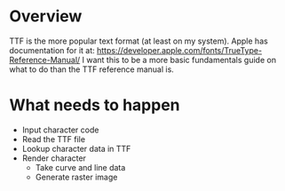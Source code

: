# Overview

TTF is the more popular text format (at least on my system). Apple has documentation for it at: https://developer.apple.com/fonts/TrueType-Reference-Manual/
I want this to be a more basic fundamentals guide on what to do than the TTF reference manual is.

# What needs to happen

* Input character code
* Read the TTF file
* Lookup character data in TTF
* Render character
    - Take curve and line data
    - Generate raster image